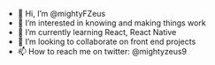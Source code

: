 - 👋 Hi, I’m @mightyFZeus
- 👀 I’m interested in knowing and making things work
- 🌱 I’m currently learning React, React Native
- 💞️ I’m looking to collaborate on front end projects
- 📫 How to reach me on twitter: @mightyzeus9 

<!---
mightyFZeus/mightyFZeus is a ✨ special ✨ repository because its `README.md` (this file) appears on your GitHub profile.
You can click the Preview link to take a look at your changes.
--->
